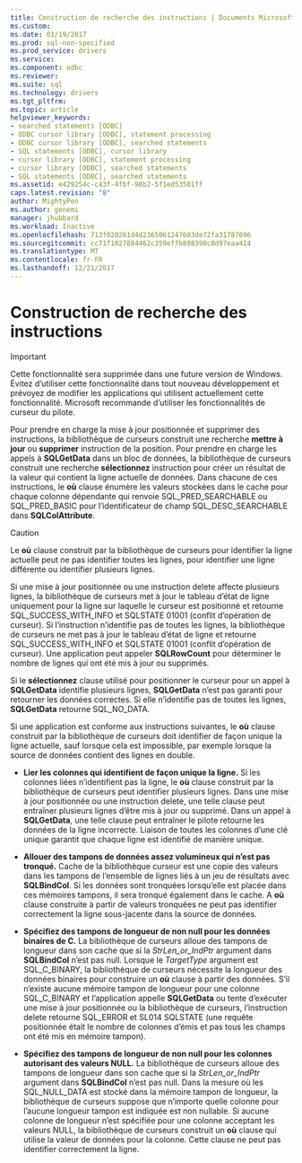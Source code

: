 ```yaml
---
title: Construction de recherche des instructions | Documents Microsoft
ms.custom: 
ms.date: 01/19/2017
ms.prod: sql-non-specified
ms.prod_service: drivers
ms.service: 
ms.component: odbc
ms.reviewer: 
ms.suite: sql
ms.technology: drivers
ms.tgt_pltfrm: 
ms.topic: article
helpviewer_keywords:
- searched statements [ODBC]
- ODBC cursor library [ODBC], statement processing
- ODBC cursor library [ODBC], searched statements
- SQL statements [ODBC], cursor library
- cursor library [ODBC], statement processing
- cursor library [ODBC], searched statements
- SQL statements [ODBC], searched statements
ms.assetid: e429254c-c43f-4fbf-98b2-5f1ed53501ff
caps.latest.revision: "8"
author: MightyPen
ms.author: genemi
manager: jhubbard
ms.workload: Inactive
ms.openlocfilehash: 713f020261d4d2365061247603de72fa31787696
ms.sourcegitcommit: cc71f1027884462c359effb898390c8d97eaa414
ms.translationtype: MT
ms.contentlocale: fr-FR
ms.lasthandoff: 12/21/2017
---
```

# <a name="constructing-searched-statements"></a>Construction de recherche des instructions
> [!IMPORTANT]  
>  Cette fonctionnalité sera supprimée dans une future version de Windows. Évitez d’utiliser cette fonctionnalité dans tout nouveau développement et prévoyez de modifier les applications qui utilisent actuellement cette fonctionnalité. Microsoft recommande d’utiliser les fonctionnalités de curseur du pilote.  
  
 Pour prendre en charge la mise à jour positionnée et supprimer des instructions, la bibliothèque de curseurs construit une recherche **mettre à jour** ou **supprimer** instruction de la position. Pour prendre en charge les appels à **SQLGetData** dans un bloc de données, la bibliothèque de curseurs construit une recherche **sélectionnez** instruction pour créer un résultat de la valeur qui contient la ligne actuelle de données. Dans chacune de ces instructions, le **où** clause énumère les valeurs stockées dans le cache pour chaque colonne dépendante qui renvoie SQL_PRED_SEARCHABLE ou SQL_PRED_BASIC pour l’identificateur de champ SQL_DESC_SEARCHABLE dans **SQLColAttribute**.  
  
> [!CAUTION]  
>  Le **où** clause construit par la bibliothèque de curseurs pour identifier la ligne actuelle peut ne pas identifier toutes les lignes, pour identifier une ligne différente ou identifier plusieurs lignes.  
  
 Si une mise à jour positionnée ou une instruction delete affecte plusieurs lignes, la bibliothèque de curseurs met à jour le tableau d’état de ligne uniquement pour la ligne sur laquelle le curseur est positionné et retourne SQL_SUCCESS_WITH_INFO et SQLSTATE 01001 (conflit d’opération de curseur). Si l’instruction n’identifie pas de toutes les lignes, la bibliothèque de curseurs ne met pas à jour le tableau d’état de ligne et retourne SQL_SUCCESS_WITH_INFO et SQLSTATE 01001 (conflit d’opération de curseur). Une application peut appeler **SQLRowCount** pour déterminer le nombre de lignes qui ont été mis à jour ou supprimés.  
  
 Si le **sélectionnez** clause utilisé pour positionner le curseur pour un appel à **SQLGetData** identifie plusieurs lignes, **SQLGetData** n’est pas garanti pour retourner les données correctes. Si elle n’identifie pas de toutes les lignes, **SQLGetData** retourne SQL_NO_DATA.  
  
 Si une application est conforme aux instructions suivantes, le **où** clause construit par la bibliothèque de curseurs doit identifier de façon unique la ligne actuelle, sauf lorsque cela est impossible, par exemple lorsque la source de données contient des lignes en double.  
  
-   **Lier les colonnes qui identifient de façon unique la ligne.** Si les colonnes liées n’identifient pas la ligne, le **où** clause construit par la bibliothèque de curseurs peut identifier plusieurs lignes. Dans une mise à jour positionnée ou une instruction delete, une telle clause peut entraîner plusieurs lignes d’être mis à jour ou supprimé. Dans un appel à **SQLGetData**, une telle clause peut entraîner le pilote retourne les données de la ligne incorrecte. Liaison de toutes les colonnes d’une clé unique garantit que chaque ligne est identifié de manière unique.  
  
-   **Allouer des tampons de données assez volumineux qui n’est pas tronqué.** Cache de la bibliothèque curseur est une copie des valeurs dans les tampons de l’ensemble de lignes liés à un jeu de résultats avec **SQLBindCol**. Si les données sont tronquées lorsqu’elle est placée dans ces mémoires tampons, il sera tronqué également dans le cache. A **où** clause construite à partir de valeurs tronquées ne peut pas identifier correctement la ligne sous-jacente dans la source de données.  
  
-   **Spécifiez des tampons de longueur de non null pour les données binaires de C.** La bibliothèque de curseurs alloue des tampons de longueur dans son cache que si la *StrLen_or_IndPtr* argument dans **SQLBindCol** n’est pas null. Lorsque le *TargetType* argument est SQL_C_BINARY, la bibliothèque de curseurs nécessite la longueur des données binaires pour construire un **où** clause à partir des données. S’il n’existe aucune mémoire tampon de longueur pour une colonne SQL_C_BINARY et l’application appelle **SQLGetData** ou tente d’exécuter une mise à jour positionnée ou la bibliothèque de curseurs, l’instruction delete retourne SQL_ERROR et SL014 SQLSTATE (une requête positionnée était le nombre de colonnes d’émis et pas tous les champs ont été mis en mémoire tampon).  
  
-   **Spécifiez des tampons de longueur de non null pour les colonnes autorisant des valeurs NULL.** La bibliothèque de curseurs alloue des tampons de longueur dans son cache que si la *StrLen_or_IndPtr* argument dans **SQLBindCol** n’est pas null. Dans la mesure où les SQL_NULL_DATA est stocké dans la mémoire tampon de longueur, la bibliothèque de curseurs suppose que n’importe quelle colonne pour l’aucune longueur tampon est indiquée est non nullable. Si aucune colonne de longueur n’est spécifiée pour une colonne acceptant les valeurs NULL, la bibliothèque de curseurs construit un **où** clause qui utilise la valeur de données pour la colonne. Cette clause ne peut pas identifier correctement la ligne.
